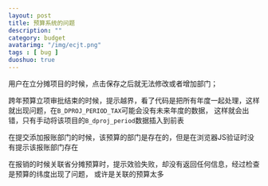 ```yaml
---
layout: post
title: 预算系统的问题
description: ""
category: budget
avatarimg: "/img/ecjt.png"
tags : [ bug ]
duoshuo: true
---
```


用户在立分摊项目的时候，点击保存之后就无法修改或者增加部门；

跨年预算立项审批结束的时候，提示越界，看了代码是把所有年度一起处理，这样就出现问题，在`B_DPROJ_PERIOD_TAX`可能会没有未来年度的数据，
这样就会出错，只有手动将该项目的`B_dproj_period`数据插入到前表

在提交添加报账部门的时候，该预算的部门是存在的，但是在浏览器JS验证时没有提示该报账部门存在

在报销的时候关联省分摊预算时，提示效验失败，却没有返回任何信息，经过检查是预算的纬度出现了问题， 或许是关联的预算太多